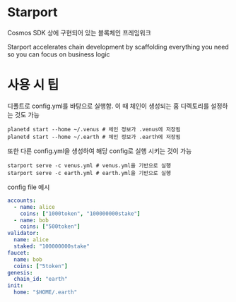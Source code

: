 # Starport

Cosmos SDK 상에 구현되어 있는 블록체인 프레임워크

Starport accelerates chain development by scaffolding everything you need so you can focus on business logic

# 사용 시 팁

디폴트로 config.yml를 바탕으로 실행함. 이 때 체인이 생성되는 홈 디렉토리를 설정하는 것도 가능

```
planetd start --home ~/.venus # 체인 정보가 .venus에 저장됨
planetd start --home ~/.earth # 체인 정보가 .earth에 저장됨
```

또한 다른 config.yml을 생성하여 해당 config로 실행 시키는 것이 가능

```
starport serve -c venus.yml # venus.yml을 기반으로 실행
starport serve -c earth.yml # earth.yml을 기반으로 실행
```

config file 예시

```yml
accounts:
  - name: alice
    coins: ["1000token", "100000000stake"]
  - name: bob
    coins: ["500token"]
validator:
  name: alice
  staked: "100000000stake"
faucet:
  name: bob
  coins: ["5token"]
genesis:
  chain_id: "earth"
init:
  home: "$HOME/.earth"
```
